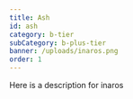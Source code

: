 ```yaml
---
title: Ash
id: ash
category: b-tier
subCategory: b-plus-tier
banner: /uploads/inaros.png
order: 1
---
```


Here is a description for inaros

